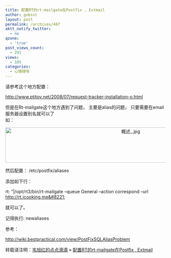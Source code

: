 ```yaml
---
title: 配置RT的rt-mailgate在Postfix , Extmail
author: gxbsst
layout: post
permalink: /archives/487
aktt_notify_twitter:
  - no
qzone:
  - 'true'
post_views_count:
  - 291
views:
  - 105
categories:
  - 心情随写
---
```

请参考这个地方配置：

http://www.ptitov.net/2008/07/request-tracker-installation-o.html

但是在Rt-mailgate这个地方遇到了问题， 主要是alias的问题， 只要需要在email服务器设置别名就可以了  
如：

<div style="text-align:center;">
  <img src="http://www.weixuhong.com/content/uploads/2010/10/概述_.jpg" alt="概述_.jpg" border="0" width="772" height="111" />
</div>

然后配置： /etc/postfix/aliases

添加如下行：

rt: &#8220;|/opt/rt3/bin/rt-mailgate &#8211;queue General &#8211;action correspond &#8211;url http://rt.icooking.me&#8221;

就可以了。

记得执行: newaliases

参考：

http://wiki.bestpractical.com/view/PostFixSQLAliasProblem

转载请注明：[韦旭红的点点滴滴][1] &raquo; [配置RT的rt-mailgate在Postfix , Extmail][2]

 [1]: http://www.weixuhong.com
 [2]: http://www.weixuhong.com/archives/487